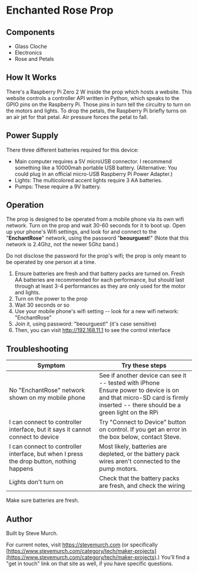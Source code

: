 # Enchanted Rose Prop

## Components

- Glass Cloche
- Electronics
- Rose and Petals

## How It Works

There's a Raspberry Pi Zero 2 W inside the prop which hosts a website. This website controls a controller API written in Python, which speaks to the GPIO pins on the Raspberry Pi. Those pins in turn tell the circuitry to turn on the motors and lights. To drop the petals, the Raspberry Pi briefly turns on an air jet for that petal. Air pressure forces the petal to fall. 

## Power Supply 

There three different batteries required for this device:

* Main computer requires a 5V microUSB connector. I recommend something like a 10000mah portable USB battery. (Alternative: You could plug in an official micro-USB Raspberry Pi Power Adapter.) 
* Lights: The multicolored accent lights require 3 AA batteries.
* Pumps: These require a 9V battery.

## Operation

The prop is designed to be operated from a mobile phone via its own wifi network. Turn on the prop and wait 30-60 seconds for it to boot up. Open up your phone's Wifi settings, and look for and connect to the "**EnchantRose**" network, using the password "**beourguest**!" (Note that this network is 2.4Ghz, not the newer 5Ghz band.)

Do not disclose the password for the prop's wifi; the prop is only meant to be operated by one person at a time. 

1. Ensure batteries are fresh and that battery packs are turned on. Fresh AA batteries are recommended for each performance, but should last through at least 3-4 performances as they are only used for the motor and lights. 
2. Turn on the power to the prop
3. Wait 30 seconds or so
4. Use your mobile phone's wifi setting -- look for a new wifi network: "EnchantRose"
5. Join it, using password: "beourguest!" (it's case sensitive)
6. Then, you can visit http://192.168.11.1 to see the control interface



## Troubleshooting

| Symptom                                                      | Try these steps                                              |
| ------------------------------------------------------------ | ------------------------------------------------------------ |
| No "EnchantRose" network shown on my mobile phone            | See if another device can see it -- tested with iPhone<br />Ensure power to device is on and that micro-SD card is firmly inserted -- there should be a green light on the RPi <br /> |
| I can connect to controller interface, but it says it cannot connect to device | Try "Connect to Device" button on control. If you get an error in the box below, contact Steve. |
| I can connect to controller interface, but when I press the drop button, nothing happens | Most likely, batteries are depleted, or the battery pack wires aren't connected to the pump motors. |
| Lights don't turn on                                         | Check that the battery packs are fresh, and check the wiring |

Make sure batteries are fresh.

## Author

Built by Steve Murch. 

For current notes, visit https://stevemurch.com (or specifically [https://www.stevemurch.com/category/tech/maker-projects](https://www.stevemurch.com/category/tech/maker-projects).) You'll find a "get in touch" link on that site as well, if you have specific questions. 



